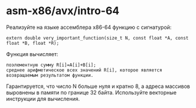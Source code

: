 # asm-x86/avx/intro-64

Реализуйте на языке ассемблера x86-64 функцию с сигнатурой:
```
extern double very_important_function(size_t N, const float *A, const float *B, float *R);
```
Функция вычисляет:

    поэлементную сумму R[i]=A[i]+B[i];
    среднее арифметическое всех значений R[i], которое является возвращаемым результатом функции.

Гарантируется, что число N больше нуля и кратно 8, а адреса массивов выровнены в памяти по границе 32 байта. Используйте векторные инструкции для вычисления. 
